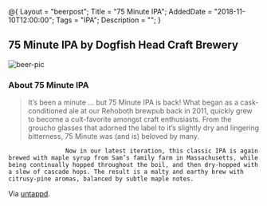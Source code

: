 @{ 
 Layout = "beerpost"; 
 Title = "75 Minute IPA"; 
 AddedDate = "2018-11-10T12:00:00"; 
 Tags = "IPA"; 
 Description = ""; 
 } 
 

## 75 Minute IPA by Dogfish Head Craft Brewery

![beer-pic]

### About 75 Minute IPA

> It’s been a minute … but 75 Minute IPA is back! What began as a cask-conditioned ale at our Rehoboth brewpub back in 2011, quickly grew to become a cult-favorite amongst craft enthusiasts. From the groucho glasses that adorned the label to it’s slightly dry and lingering bitterness, 75 Minute was (and is) beloved by many.

                    Now in our latest iteration, this classic IPA is again brewed with maple syrup from Sam’s family farm in Massachusetts, while being continually hopped throughout the boil, and then dry-hopped with a slew of cascade hops. The result is a malty and earthy brew with citrusy-pine aromas, balanced by subtle maple notes.

Via [untappd][untappd-url].

[untappd-url]: <https://untappd.com/b/dogfish-head-craft-brewery-75-minute-ipa/5391>
[beer-pic]: https://jasonpowley.com/assets/img/2018-11-10-75-minute-ipa.jpeg "75 Minute IPA by Dogfish Head Craft Brewery"
